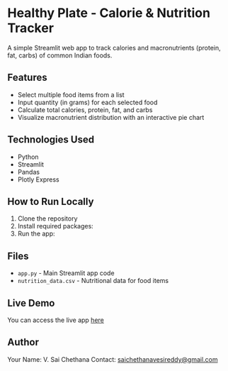 # Healthy Plate - Calorie & Nutrition Tracker

A simple Streamlit web app to track calories and macronutrients (protein, fat, carbs) of common Indian foods.

## Features

- Select multiple food items from a list  
- Input quantity (in grams) for each selected food  
- Calculate total calories, protein, fat, and carbs  
- Visualize macronutrient distribution with an interactive pie chart

## Technologies Used

- Python  
- Streamlit  
- Pandas  
- Plotly Express

## How to Run Locally

1. Clone the repository  
2. Install required packages:
3. Run the app:


## Files

- `app.py` - Main Streamlit app code  
- `nutrition_data.csv` - Nutritional data for food items

## Live Demo

You can access the live app [here](your-live-app-link) 

## Author

Your Name: V. Sai Chethana
Contact: saichethanavesireddy@gmail.com


